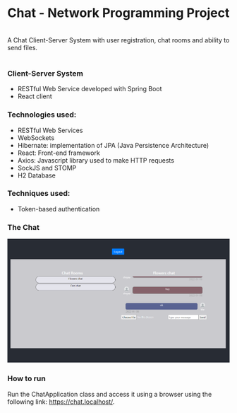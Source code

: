 # Chat - Network Programming Project

<br>
A Chat Client-Server System with user registration, chat rooms and ability to send files.
<br>
<br>

### Client-Server System
* RESTful Web Service developed with Spring Boot
* React client

### Technologies used:
* RESTful Web Services
* WebSockets
* Hibernate: implementation of JPA (Java Persistence Architecture)
* React: Front-end framework
* Axios: Javascript library used to make HTTP requests
* SockJS and STOMP
* H2 Database

### Techniques used:
* Token-based authentication

### The Chat
![chat](./images/chat.PNG)

### How to run 
Run the ChatApplication class and access it using a browser using the following link: https://chat.localhost/.
